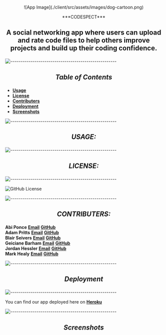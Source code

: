 <p align="center"> 
  ![App Image](./client/src/assets/images/dog-cartoon.png)</p>
  
 <p align="center">***CODESPECT***</p>

## <p align="center">**A social networking app where users can upload and rate code files to help others improve projects and build up their coding confidence.**</p>

![-----------------------------------------------------](https://raw.githubusercontent.com/andreasbm/readme/master/assets/lines/rainbow.png)

## <p align="center">***Table of Contents***</p>

- **[Usage](#usage)**
- **[License](#license)**
- **[Contributers](#contributers)**
- **[Deployment](#deployment)**
- **[Screenshots](#screenshots)**

![-----------------------------------------------------](https://raw.githubusercontent.com/andreasbm/readme/master/assets/lines/rainbow.png)

## <p align="center">***USAGE:***</p>


![-----------------------------------------------------](https://raw.githubusercontent.com/andreasbm/readme/master/assets/lines/rainbow.png)

## <p align="center">***LICENSE:***</p>

![-----------------------------------------------------](https://raw.githubusercontent.com/andreasbm/readme/master/assets/lines/rainbow.png)

![GitHub License](http://img.shields.io/badge/license-MIT-green.svg)

![-----------------------------------------------------](https://raw.githubusercontent.com/andreasbm/readme/master/assets/lines/rainbow.png)

## <p align="center">***CONTRIBUTERS:***</p>

**Abi Ponce** **[Email](abiponce.ap@gmail.com)** **[GitHub](http://www.github.com/apjuve)**<br>
**Adam Pritts** **[Email](agpritts@gmail.com)** **[GitHub](http://www.github.com/agpritts)**<br>
**Blair Seivers** **[Email](blair.seivers@gmail.com)** **[GitHub](http://www.github.com/dogmom3)** <br>
**Geiciane Barham** **[Email](Geicianecosta43@gmail.com)** **[GitHub](https://github.com/geicibarham)**<br>
**Jordan Hessler** **[Email](jhessler11@gmail.com)** **[GitHub](http://www.github.com/jhessler11)**<br>
**Mark Healy** **[Email](gmarkghealy@gmail.com)** **[GitHub](http://www.github.com/utilrr)**

![-----------------------------------------------------](https://raw.githubusercontent.com/andreasbm/readme/master/assets/lines/rainbow.png)

## <p align="center">***Deployment***</p>

![-----------------------------------------------------](https://raw.githubusercontent.com/andreasbm/readme/master/assets/lines/rainbow.png)

You can find our app deployed here on **[Heroku](secure-inlet-72014.herokuapp.com/)**

![-----------------------------------------------------](https://raw.githubusercontent.com/andreasbm/readme/master/assets/lines/rainbow.png)

## <p align="center">***Screenshots***</p>

  <!-- ![App Image](.png) -->
  <!-- ![App Image](.png) -->
  <!-- ![App Image](.png) -->
  <!-- ![App Image](.png) -->
